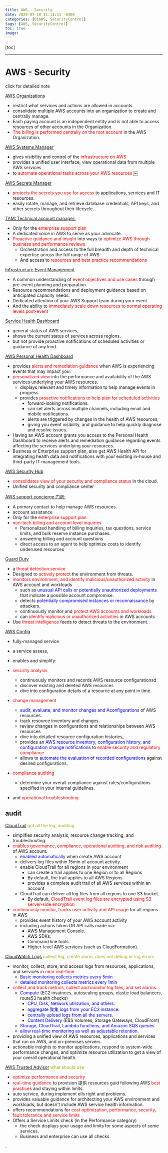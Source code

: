 ```yaml
---
title: AWS - Security
date: 2020-07-18 11:11:11 -0400
categories: [01AWS, SecurityControl]
tags: [AWS, SecurityControl]
toc: true
image:
---
```


[toc]

---


# AWS - Security

click for detailed note


[AWS Organizations]()
- restrict what services and actions are allowed in accounts.
- consolidate multiple AWS accounts into an organization to create and centrally manage.
- Each paying account is an independent entity and is not able to access resources of other accounts in the Organization.
- <font color=red> The billing is performed centrally on the root account </font> in the AWS Organization.



[AWS Systems Manager]()
- gives visibility and control of the <font color=red> infrastructure on AWS </font>
- provides a unified user interface, view operational data from multiple AWS services
- to <font color=red> automate operational tasks across your AWS resources </font>
￼


[AWS Secrets Manager ]()
- <font color=red> protects the secrets you use for access </font> to applications, services and IT resources.
- easily rotate, manage, and retrieve database credentials, API keys, and other secrets throughout their lifecycle.


[TAM: Technical account manager: ]()
- Only for the <font color=red> enterprise support plan </font>
- A dedicated voice in AWS to serve as your advocate.
- <font color=red> Proactive guidance and insight </font> into ways to <font color=red> optimize AWS through business and performance reviews </font>
  - Orchestration and access to the full breadth and depth of technical expertise across the full range of AWS.
  - And access to <font color=red> resources and best practice recommendations </font>


[Infrastructure Event Management]()
- A common understanding of <font color=red> event objectives and use cases </font> through pre-event planning and preparation.
- Resource recommendations and deployment guidance based on anticipated capacity needs.
- Dedicated attention of your AWS Support team during your event.
- And the ability to <font color=red> immediately scale down resources to normal operating levels post-event </font>


[Service Health Dashboard]()
- general status of AWS services,  
- shows the current status of services across regions.
- but not provide proactive notifications of scheduled activities or guidance of any kind.


[AWS Personal Health Dashboard ]()
- provides <font color=red> alerts and remediation guidance </font> when AWS is experiencing events that may impact you.
- <font color=red> personalized view </font> into the performance and availability of the AWS services underlying your AWS resources.
  - displays relevant and timely information to help manage events in progress
  - provides <font color=red> proactive notifications to help plan for scheduled activities </font>
    - forward-looking notifications.
    - can set alerts across multiple channels, including email and mobile notifications.
    - alerts are triggered by changes in the health of AWS resources,
    - giving you event visibility, and guidance to help quickly diagnose and resolve issues.
- Having an AWS account grants you access to the Personal Health Dashboard to receive alerts and remediation guidance regarding events affecting the services underlying your resources.
- Business or Enterprise support plan, also get AWS Health API for integrating health data and notifications with your existing in-house and third-party IT management tools.



[AWS Security Hub]()
- <font color=red> consolidates view of your security and compliance status </font> in the cloud.
- Unified security and compliance center



[AWS support concierge 门房:]()
- A primary contact to help manage AWS resources.
- account assistance
- Only for the <font color=red> enterprise support plan </font>
- <font color=red> non-tech billing and account level inquiries </font>
  - Personalized handling of billing inquiries, tax questions, service limits, and bulk reserve instance purchases.
  - answering billing and account questions
  - direct access to an agent to help optimize costs to identify underused resources




[Guard Duty]()
- a <font color=red> threat detection service </font>
- Designed to <font color=red> actively protect </font> the environment from threats.
- <font color=red> monitors environment, and identify malicious/unauthorized activity </font> in AWS account and workloads
  - such as <font color=blue> unusual API calls or potentially unauthorized deployments </font> that indicate a possible account compromise.
  - detects <font color=blue> potentially compromised instances or reconnaissance </font> by attackers.
  - continuously monitor and <font color=red> protect AWS accounts and workloads </font>
  - can <font color=red> identify malicious or unauthorized activities </font> in AWS accounts
- Use <font color=red> threat intelligence </font> feeds to detect threats to the environment.


[AWS Config]()
- fully-managed service
- a service assess,
- enables and simplify:

- <font color=red> security analysis </font>
  - continuously monitors and records AWS resource configurationsd
  - discover existing and deleted AWS resources
  - dive into configuration details of a resource at any point in time.

- <font color=red> change management </font>
  - <font color=blue> audit, evaluate, and monitor changes and Aconfigurations </font> of AWS resources.
  - track resource inventory and changes.
  - review changes in configurations and relationships between AWS resources
  - dive into detailed resource configuration histories,
  - provides an <font color=blue> AWS resource inventory, configuration history, and configuration change notifications </font> to <font color=red> enable security and regulatory compliance </font>
  - allows to <font color=blue> automate the evaluation of recorded configurations </font> against desired configurations.

- <font color=red> compliance auditing </font>
  - determine your overall compliance against rules/configurations specified in your internal guidelines.
- and <font color=red> operational troubleshooting </font>


## audit

[CloudTrail]() <font color=blacko> got all the log, auditing </font>
- simplifies security analysis, resource change tracking, and troubleshooting.
- <font color=red> enables governance, compliance, operational auditing, and risk auditing </font> of AWS account.
  - <font color=blue> enabled automatically </font> when create AWS account
  - delivers log files within 15min of account activity.
  - enable CloudTrail for all regions in your environment
    - can create a trail applies to one Region or to all Regions
    - By default, the trail applies to all AWS Regions.
    - provides a complete audit trail of all AWS services within an account
  - CloudTrail can deliver all log files from all regions to one S3 bucket.
    - By default, <font color=red> CloudTrail event log files are encrypted using S3 server-side encryption </font>
- <font color=red> continuously monitor, tracks user activity and API usage </font> for all regions in AWS
  - provides event history of your AWS account activity
  - including actions taken OR API calls made via:
    - AWS Management Console.
    - AWS SDKs.
    - Command line tools.
    - Higher-level AWS services (such as CloudFormation).


[CloudWatch Logs]() <font color=blacko> collect log, create alarm, does not debug or log errors </font>
- monitor, collect, store, and access logs from resources, applications, and services in <font color=red> near real-time </font>
  - <font color=blue> Basic monitoring collects metrics every 5min </font>
  - <font color=blue> detailed monitoring collects metrics every 1min </font>
- <font color=red> collect and track metrics, collect and monitor log files, and set alarms.  </font>
  - <font color=blue> Compute </font> (EC2 insatnces, autoscaling groups, elastic load balancers, route53 health checks)
    - <font color=blue> CPU, Disk, Network utilization, and others. </font>
    - <font color=blue> aggregate 聚集 logs from your EC2 instance.  </font>
    - <font color=blue> centrally upload logs from all the servers. </font>
    - <font color=blue> Content Delivery </font> (EBS Volumes, Storage Gateways, CloudFront)
  - <font color=blue> Storage, CloudTrail, Lambda functions, and Amazon SQS queues </font>
  - <font color=blue> allow real-time monitoring as well as adjustable retention. </font>
- providing a unified view of AWS resources, applications and services that run on AWS, and on-premises servers.
- actionable insights to monitor applications, respond to system-wide performance changes, and optimize resource utilization to get a view of your overall operational health.



[AWS Trusted Advisor]() <font color=blacko> what should use </font>
- <font color=red> optimize performance and security </font>
- <font color=red> real-time guidance </font> to provision 提供 resources guid following AWS <font color=red> best practices </font> and staying within limits.
- auto service, during implement ells right and problems.
- provides valuable guidance for architecting your AWS environment and workloads, but doesn't include AWS service health information.
- offers recommendations for <font color=red> cost optimization, performance, security, fault tolerance and service limits </font>
- Offers a Service Limits check (in the Performance category)
  - the check displays your usage and limits for some aspects of some services.
  - Business and enterprise can use all checks.










.
